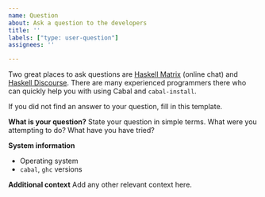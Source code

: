 ```yaml
---
name: Question
about: Ask a question to the developers
title: ''
labels: ["type: user-question"]
assignees: ''

---
```


Two great places to ask questions are
[Haskell Matrix](https://matrix.to/#/#haskell:matrix.org) (online chat)
and [Haskell Discourse](https://discourse.haskell.org). There are many
experienced programmers there who can quickly help you with using
Cabal and `cabal-install`.

If you did not find an answer to your question, fill in this template.

**What is your question?**
State your question in simple terms. What were you attempting to do?
What have you have tried?

**System information**
 - Operating system
 - `cabal`, `ghc` versions

**Additional context**
Add any other relevant context here.

